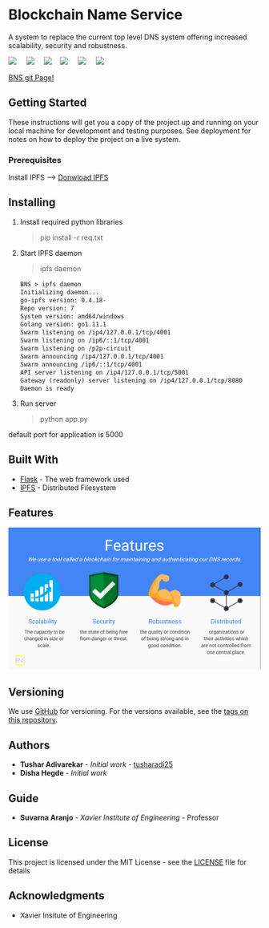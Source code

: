 # Blockchain Name Service

A system to replace the current top level DNS system offering increased scalability, security and robustness. 

![](https://img.shields.io/github/repo-size/tusharadi25/BNS.svg?style=flat)  &nbsp; &nbsp; 
![](https://img.shields.io/librariesio/github/tusharadi25/BNS.svg?style=flat) &nbsp; &nbsp;
![](https://img.shields.io/github/license/tusharadi25/BNS.svg?style=flat)&nbsp; &nbsp;
![](https://img.shields.io/pypi/pyversions/ipfsapi.svg?style=flat)
&nbsp; &nbsp;
![](https://img.shields.io/website-up-down-green-red/https/tusharadi25.github.io/BNS.svg?style=flat) &nbsp; &nbsp; 
![](https://img.shields.io/github/commit-activity/m/tusharadi25/BNS.svg?style=flat)



[BNS git Page!](https://tusharadi25.github.io/BNS/)


  
## Getting Started

These instructions will get you a copy of the project up and running on your local machine for development and testing purposes. See deployment for notes on how to deploy the project on a live system.

### Prerequisites


Install IPFS --> 
[Donwload IPFS](https://docs.ipfs.io/introduction/install/)

## Installing
1.  Install required python libraries
    > pip install -r req.txt
1. Start IPFS daemon 
    > ipfs daemon

    ```
    BNS > ipfs daemon
    Initializing daemon...
    go-ipfs version: 0.4.18-
    Repo version: 7
    System version: amd64/windows
    Golang version: go1.11.1
    Swarm listening on /ip4/127.0.0.1/tcp/4001
    Swarm listening on /ip6/::1/tcp/4001
    Swarm listening on /p2p-circuit
    Swarm announcing /ip4/127.0.0.1/tcp/4001
    Swarm announcing /ip6/::1/tcp/4001
    API server listening on /ip4/127.0.0.1/tcp/5001
    Gateway (readonly) server listening on /ip4/127.0.0.1/tcp/8080
    Daemon is ready
    ```
1. Run server
    > python app.py

default port for application is 5000

## Built With

* [Flask](http://flask.pocoo.org/) - The web framework used
* [IPFS](https://ipfs.io/) - Distributed Filesystem

## Features

![features](https://raw.githubusercontent.com/tusharadi25/BNS/master/docs/assets/img/features.jpg)


## Versioning

We use [GitHub](http://github.com/) for versioning. For the versions available, see the [tags on this repository](https://github.com/tusharadi25/BNS/tags). 

## Authors

* **Tushar Adivarekar** - *Initial work* - [tusharadi25](https://github.com/tusharadi25)
* **Disha Hegde** - *Initial work* 

## Guide

* **Suvarna Aranjo** - *Xavier Institute of Engineering* -  Professor 

## License

This project is licensed under the MIT License - see the [LICENSE](LICENSE) file for details

## Acknowledgments

* Xavier Insitute of Engineering



